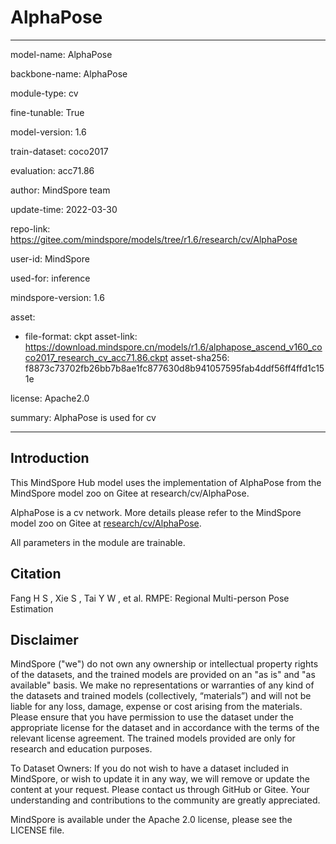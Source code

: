 # AlphaPose

---

model-name: AlphaPose

backbone-name: AlphaPose

module-type: cv

fine-tunable: True

model-version: 1.6

train-dataset: coco2017

evaluation: acc71.86

author: MindSpore team

update-time: 2022-03-30

repo-link: <https://gitee.com/mindspore/models/tree/r1.6/research/cv/AlphaPose>

user-id: MindSpore

used-for: inference

mindspore-version: 1.6

asset:

-
    file-format: ckpt
    asset-link: <https://download.mindspore.cn/models/r1.6/alphapose_ascend_v160_coco2017_research_cv_acc71.86.ckpt>
    asset-sha256: f8873c73702fb26bb7b8ae1fc877630d8b941057595fab4ddf56ff4ffd1c151e

license: Apache2.0

summary: AlphaPose is used for cv

---

## Introduction

This MindSpore Hub model uses the implementation of AlphaPose from the MindSpore model zoo on Gitee at research/cv/AlphaPose.

AlphaPose is a cv network. More details please refer to the MindSpore model zoo on Gitee at [research/cv/AlphaPose](https://gitee.com/mindspore/models/blob/r1.6/research/cv/AlphaPose/README_CN.md).

All parameters in the module are trainable.

## Citation

Fang H S , Xie S , Tai Y W , et al. RMPE: Regional Multi-person Pose Estimation

## Disclaimer

MindSpore ("we") do not own any ownership or intellectual property rights of the datasets, and the trained models are provided on an "as is" and "as available" basis. We make no representations or warranties of any kind of the datasets and trained models (collectively, “materials”) and will not be liable for any loss, damage, expense or cost arising from the materials. Please ensure that you have permission to use the dataset under the appropriate license for the dataset and in accordance with the terms of the relevant license agreement. The trained models provided are only for research and education purposes.

To Dataset Owners: If you do not wish to have a dataset included in MindSpore, or wish to update it in any way, we will remove or update the content at your request. Please contact us through GitHub or Gitee. Your understanding and contributions to the community are greatly appreciated.

MindSpore is available under the Apache 2.0 license, please see the LICENSE file.
